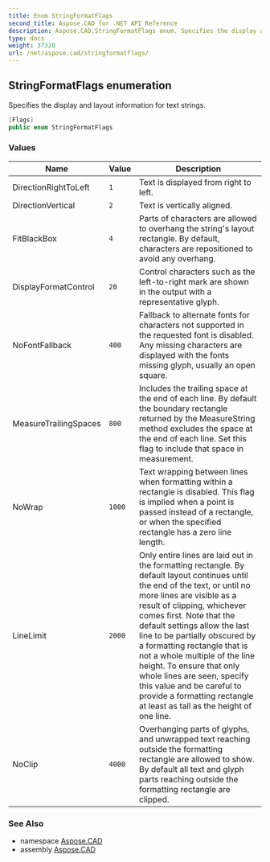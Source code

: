 ```yaml
---
title: Enum StringFormatFlags
second_title: Aspose.CAD for .NET API Reference
description: Aspose.CAD.StringFormatFlags enum. Specifies the display and layout information for text strings
type: docs
weight: 37320
url: /net/aspose.cad/stringformatflags/
---
```

## StringFormatFlags enumeration

Specifies the display and layout information for text strings.

```csharp
[Flags]
public enum StringFormatFlags
```

### Values

| Name | Value | Description |
| --- | --- | --- |
| DirectionRightToLeft | `1` | Text is displayed from right to left. |
| DirectionVertical | `2` | Text is vertically aligned. |
| FitBlackBox | `4` | Parts of characters are allowed to overhang the string's layout rectangle. By default, characters are repositioned to avoid any overhang. |
| DisplayFormatControl | `20` | Control characters such as the left-to-right mark are shown in the output with a representative glyph. |
| NoFontFallback | `400` | Fallback to alternate fonts for characters not supported in the requested font is disabled. Any missing characters are displayed with the fonts missing glyph, usually an open square. |
| MeasureTrailingSpaces | `800` | Includes the trailing space at the end of each line. By default the boundary rectangle returned by the MeasureString method excludes the space at the end of each line. Set this flag to include that space in measurement. |
| NoWrap | `1000` | Text wrapping between lines when formatting within a rectangle is disabled. This flag is implied when a point is passed instead of a rectangle, or when the specified rectangle has a zero line length. |
| LineLimit | `2000` | Only entire lines are laid out in the formatting rectangle. By default layout continues until the end of the text, or until no more lines are visible as a result of clipping, whichever comes first. Note that the default settings allow the last line to be partially obscured by a formatting rectangle that is not a whole multiple of the line height. To ensure that only whole lines are seen, specify this value and be careful to provide a formatting rectangle at least as tall as the height of one line. |
| NoClip | `4000` | Overhanging parts of glyphs, and unwrapped text reaching outside the formatting rectangle are allowed to show. By default all text and glyph parts reaching outside the formatting rectangle are clipped. |

### See Also

* namespace [Aspose.CAD](../../aspose.cad/)
* assembly [Aspose.CAD](../../)


